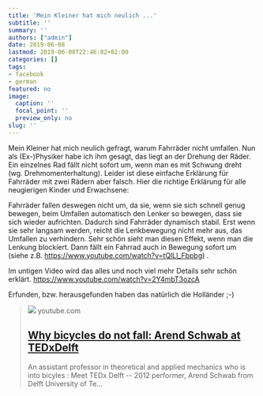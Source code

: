 ```yaml
---
title: 'Mein Kleiner hat mich neulich ...'
subtitle: ''
summary: ''
authors: ["admin"]
date: 2019-06-08
lastmod: 2019-06-08T22:46:02+02:00
categories: []
tags:
- facebook
- german
featured: no
image:
  caption: ''
  focal_point: ''
  preview_only: no
slug: ''
---
```

Mein Kleiner hat mich neulich gefragt, warum Fahrräder nicht umfallen. Nun als (Ex-)Physiker habe ich ihm gesagt, das liegt an der Drehung der Räder. Ein einzelnes Rad fällt nicht sofort um, wenn man es mit Schwung dreht (wg. Drehmomenterhaltung). Leider ist diese einfache Erklärung für Fahrräder mit zwei Rädern aber falsch. Hier die richtige Erklärung für alle neugierigen Kinder und Erwachsene:

Fahrräder fallen deswegen nicht um, da sie, wenn sie sich schnell genug bewegen, beim Umfallen automatisch den Lenker so bewegen, dass sie sich wieder aufrichten. Dadurch sind Fahrräder dynamisch stabil. Erst wenn sie sehr langsam werden, reicht die Lenkbewegung nicht mehr aus, das Umfallen zu verhindern. Sehr schön sieht man diesen Effekt, wenn man die Lenkung blockiert. Dann fällt ein Fahrrad auch in Bewegung sofort um (siehe z.B. https://www.youtube.com/watch?v=tQlLl_Fbpbg) . 

Im untigen Video wird das alles und noch viel mehr Details sehr schön erklärt. 
https://www.youtube.com/watch?v=2Y4mbT3ozcA

Erfunden, bzw. herausgefunden haben das natürlich die Holländer ;-)
> [![](https://i.ytimg.com/vi/2Y4mbT3ozcA/maxresdefault.jpg)](https://www.youtube.com/watch?v=2Y4mbT3ozcA)
> youtube.com
> ## [Why bicycles do not fall: Arend Schwab at TEDxDelft](https://www.youtube.com/watch?v=2Y4mbT3ozcA)
>
>An assistant professor in theoretical and applied mechanics who is into bicyles : Meet TEDx Delft -- 2012 performer, Arend Schwab from Delft University of Te...


